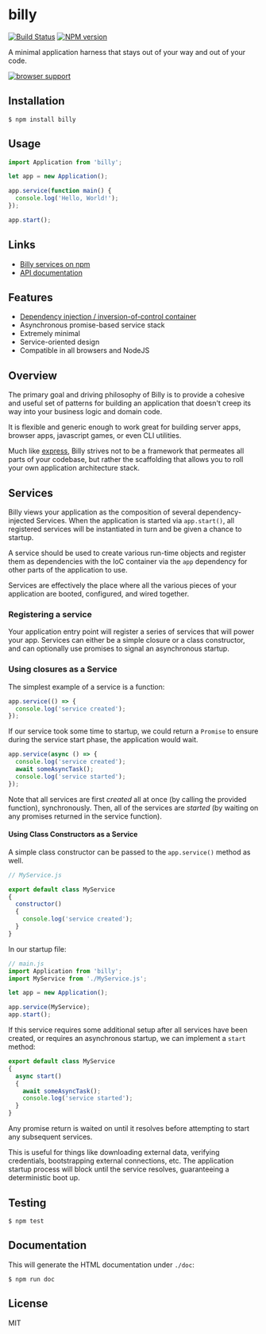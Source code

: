 # billy

[![Build Status](https://travis-ci.org/bvalosek/billy.png?branch=master)](https://travis-ci.org/bvalosek/billy)
[![NPM version](https://badge.fury.io/js/billy.png)](http://badge.fury.io/js/billy)

A minimal application harness that stays out of your way and out of your code.

[![browser support](https://ci.testling.com/bvalosek/billy.png)](https://ci.testling.com/bvalosek/billy)

## Installation

```
$ npm install billy
```

## Usage

```javascript
import Application from 'billy';

let app = new Application();

app.service(function main() {
  console.log('Hello, World!');
});

app.start();
```

## Links

* [Billy services on npm](https://www.npmjs.org/browse/keyword/billy-service)
* [API documentation](http://docs.billy.technology)

## Features

* [Dependency injection / inversion-of-control container](https://github.com/bvalosek/sack)
* Asynchronous promise-based service stack
* Extremely minimal
* Service-oriented design
* Compatible in all browsers and NodeJS

## Overview

The primary goal and driving philosophy of Billy is to provide a cohesive and
useful set of patterns for building an application that doesn't creep its way
into your business logic and domain code.

It is flexible and generic enough to work great for building server apps,
browser apps, javascript games, or even CLI utilities.

Much like [express](https://github.com/visionmedia/express), Billy strives not
to be a framework that permeates all parts of your codebase, but rather the
scaffolding that allows you to roll your own application architecture stack.

## Services

Billy views your application as the composition of several dependency-injected
Services. When the application is started via `app.start()`, all registered
services will be instantiated in turn and be given a chance to startup.

A service should be used to create various run-time objects and register them
as dependencies with the IoC container via the `app` dependency for other parts
of the application to use.

Services are effectively the place where all the various pieces of your
application are booted, configured, and wired together.

### Registering a service

Your application entry point will register a series of services that will power
your app. Services can either be a simple closure or a class constructor, and
can optionally use promises to signal an asynchronous startup.

### Using closures as a Service

The simplest example of a service is a function:

```javascript
app.service(() => {
  console.log('service created');
});
```

If our service took some time to startup, we could return a `Promise` to ensure
during the service start phase, the application would wait.

```javascript
app.service(async () => {
  console.log('service created');
  await someAsyncTask();
  console.log('service started');
});
```

Note that all services are first *created* all at once (by calling the provided
function), synchronously. Then, all of the services are *started* (by waiting
on any promises returned in the service function).

#### Using Class Constructors as a Service

A simple class constructor can be passed to the `app.service()` method as well.

```javascript
// MyService.js

export default class MyService
{
  constructor()
  {
    console.log('service created');
  }
}
```

In our startup file:

```javascript
// main.js
import Application from 'billy';
import MyService from './MyService.js';

let app = new Application();

app.service(MyService);
app.start();
```

If this service requires some additional setup after all services have been
created, or requires an asynchronous startup, we can implement a `start`
method:

```javascript
export default class MyService
{
  async start()
  {
    await someAsyncTask();
    console.log('service started');
  }
}
```

Any promise return is waited on until it resolves before attempting to start
any subsequent services.

This is useful for things like downloading external data, verifying
credentials, bootstrapping external connections, etc. The application startup
process will block until the service resolves, guaranteeing a deterministic
boot up.

## Testing

```
$ npm test
```

## Documentation

This will generate the HTML documentation under `./doc`:

```
$ npm run doc
```

## License

MIT
